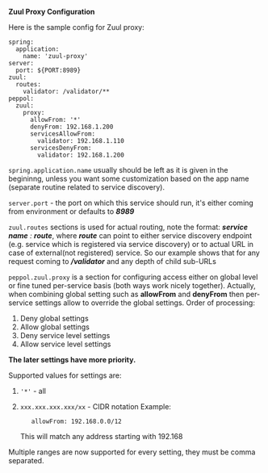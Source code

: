 **Zuul Proxy Configuration**

Here is the sample config for Zuul proxy:


    spring:
      application:
        name: 'zuul-proxy'
    server:
      port: ${PORT:8989}
    zuul:
      routes:
        validator: /validator/**
    peppol:
      zuul:
        proxy:
          allowFrom: '*'
          denyFrom: 192.168.1.200
          servicesAllowFrom:
            validator: 192.168.1.110
          servicesDenyFrom:
            validator: 192.168.1.200


`spring.application.name` usually should be left as it is given in the begininng,
 unless you want some customization based on the app name 
 (separate routine related to service discovery).
 
 `server.port` - the port on which this service should run, it's either coming from 
 environment or defaults to _**8989**_
 
 `zuul.routes` sections is used for actual routing, note the format:
 _**service name** : **route**_, where _**route**_ can point to either service discovery 
  endpoint (e.g. service which is registered via service discovery) or 
  to actual URL in case of external(not registered) service.
  So our example shows that for any request coming to _**/validator**_ and any 
  depth of child sub-URLs 
  
  `peppol.zuul.proxy` is a section for configuring access either on 
  global level or fine tuned per-service basis (both ways work nicely together).
  Actually, when combining global setting such as 
  __**allowFrom**__ and __**denyFrom**__ then per-service settings allow to 
  override the global settings.
  Order of processing:
  1. Deny global settings
  2. Allow global settings
  3. Deny service level settings
  4. Allow service level settings
  
  **The later settings have more priority.**
  
  Supported values for settings are:
  1. `'*'` - all
  2. `xxx.xxx.xxx.xxx/xx` - CIDR notation
  Example:
  
            allowFrom: 192.168.0.0/12
        
        This will match any address starting with 192.168
  
  Multiple ranges are now supported for every setting, they must be comma separated.
